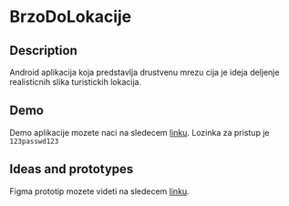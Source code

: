 # BrzoDoLokacije

## Description

Android aplikacija koja predstavlja drustvenu mrezu cija je ideja deljenje realisticnih slika turistickih lokacija.

## Demo

Demo aplikacije mozete naci na sledecem [linku](http://softeng.pmf.kg.ac.rs:10051/).
Lozinka za pristup je `123passwd123`

## Ideas and prototypes

Figma prototip mozete videti na sledecem [linku](https://www.figma.com/file/X1pf7FB1KpEHQrVT2ziyJA/Untitled?node-id=0%3A1).
